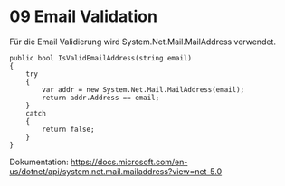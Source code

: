 # 09 Email Validation
Für die Email Validierung wird System.Net.Mail.MailAddress verwendet.
```
public bool IsValidEmailAddress(string email)
{
	try
	{
		var addr = new System.Net.Mail.MailAddress(email);
		return addr.Address == email;
	}
	catch
	{
		return false;
	}
}
```
Dokumentation: https://docs.microsoft.com/en-us/dotnet/api/system.net.mail.mailaddress?view=net-5.0
